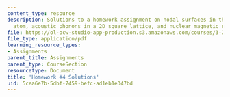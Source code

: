 ```yaml
---
content_type: resource
description: Solutions to a homework assignment on nodal surfaces in the hydrogen
  atom, acoustic phonons in a 2D square lattice, and nuclear magnetic resonance.
file: https://ol-ocw-studio-app-production.s3.amazonaws.com/courses/3-23-electrical-optical-and-magnetic-properties-of-materials-fall-2007/5cea6e7b5dbf7459befcad1eb1e347bd_sol4.pdf
file_type: application/pdf
learning_resource_types:
- Assignments
parent_title: Assignments
parent_type: CourseSection
resourcetype: Document
title: 'Homework #4 Solutions'
uid: 5cea6e7b-5dbf-7459-befc-ad1eb1e347bd
---
```

